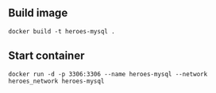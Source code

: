 ## Build image
`docker build -t heroes-mysql .`

## Start container
`docker run -d -p 3306:3306 --name heroes-mysql --network heroes_network heroes-mysql`